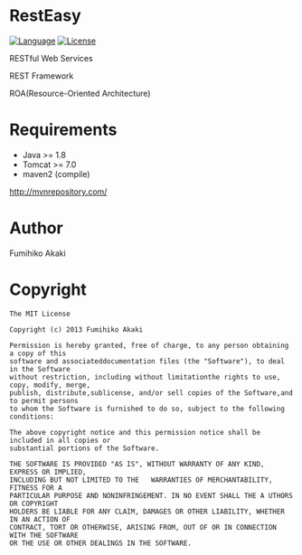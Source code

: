 # RestEasy
[![Language](http://img.shields.io/badge/language-java-orange.svg?style=flat)](http://www.oracle.com/technetwork/java/javase/downloads/index.html)
[![License](https://img.shields.io/badge/license-MIT-lightgrey.svg?style=flat)](http://opensource.org/licenses/MIT)


RESTful Web Services

REST Framework

ROA(Resource-Oriented Architecture)

# Requirements
* Java >= 1.8
* Tomcat >= 7.0
* maven2 (compile)

http://mvnrepository.com/

# Author
Fumihiko Akaki

# Copyright

  
    The MIT License

    Copyright (c) 2013 Fumihiko Akaki

    Permission is hereby granted, free of charge, to any person obtaining a copy of this
    software and associateddocumentation files (the "Software"), to deal in the Software
    without restriction, including without limitationthe rights to use, copy, modify, merge,
    publish, distribute,sublicense, and/or sell copies of the Software,and to permit persons
    to whom the Software is furnished to do so, subject to the following conditions:

    The above copyright notice and this permission notice shall be included in all copies or 
    substantial portions of the Software.

    THE SOFTWARE IS PROVIDED "AS IS", WITHOUT WARRANTY OF ANY KIND, EXPRESS OR IMPLIED, 
    INCLUDING BUT NOT LIMITED TO THE   WARRANTIES OF MERCHANTABILITY, FITNESS FOR A
    PARTICULAR PURPOSE AND NONINFRINGEMENT. IN NO EVENT SHALL THE A UTHORS OR COPYRIGHT
    HOLDERS BE LIABLE FOR ANY CLAIM, DAMAGES OR OTHER LIABILITY, WHETHER IN AN ACTION OF
    CONTRACT, TORT OR OTHERWISE, ARISING FROM, OUT OF OR IN CONNECTION WITH THE SOFTWARE
    OR THE USE OR OTHER DEALINGS IN THE SOFTWARE.


